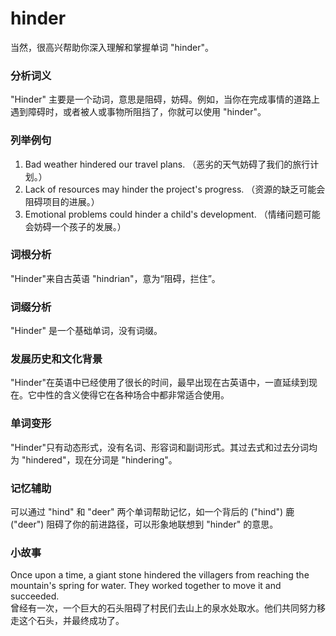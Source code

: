 # hinder

当然，很高兴帮助你深入理解和掌握单词 "hinder"。

  

### 分析词义

  

"Hinder" 主要是一个动词，意思是阻碍，妨碍。例如，当你在完成事情的道路上遇到障碍时，或者被人或事物所阻挡了，你就可以使用 "hinder"。

  

### 列举例句

  

1.  Bad weather hindered our travel plans. （恶劣的天气妨碍了我们的旅行计划。）
2.  Lack of resources may hinder the project's progress. （资源的缺乏可能会阻碍项目的进展。）
3.  Emotional problems could hinder a child's development. （情绪问题可能会妨碍一个孩子的发展。）

  

### 词根分析

  

"Hinder"来自古英语 "hindrian"，意为“阻碍，拦住”。

  

### 词缀分析

  

"Hinder" 是一个基础单词，没有词缀。

  

### 发展历史和文化背景

  

"Hinder"在英语中已经使用了很长的时间，最早出现在古英语中，一直延续到现在。它中性的含义使得它在各种场合中都非常适合使用。

  

### 单词变形

  

"Hinder"只有动态形式，没有名词、形容词和副词形式。其过去式和过去分词均为 "hindered"，现在分词是 "hindering"。

  

### 记忆辅助

  

可以通过 "hind" 和 "deer" 两个单词帮助记忆，如一个背后的 ("hind") 鹿 ("deer") 阻碍了你的前进路径，可以形象地联想到 "hinder" 的意思。

  

### 小故事

  

Once upon a time, a giant stone hindered the villagers from reaching the mountain's spring for water. They worked together to move it and succeeded.  
曾经有一次，一个巨大的石头阻碍了村民们去山上的泉水处取水。他们共同努力移走这个石头，并最终成功了。
